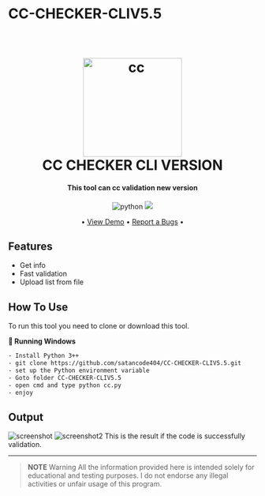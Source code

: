 # CC-CHECKER-CLIV5.5


<h1 align="center">
  <br>
  <a href="http://www.darkxcode.site"><img src="https://raw.githubusercontent.com/satancode404/CC-CHECKER-CLIV5.5/master/img/cc.png" alt="cc" width="200"></a>
  <br>
  CC CHECKER CLI VERSION
  <br>
</h1>

<h4 align="center">This tool can cc validation new version</h4>

<p align="center">
  <img src="https://img.shields.io/badge/Language-Python-purple.svg?logo=python&logoColor=white"
         alt="python">
  <img src="https://img.shields.io/badge/DARKXCODE-Team-black.svg?logoColor=white">
</p>

<p align="center">
 • <a href="https://api.darkxcode.site/checker/CC-CHECKERV5.5/index.html">View Demo</a> •
  <a href="https://instagram.com/darkxcode_">Report a Bugs</a> •
</p>

## Features

* Get info 
* Fast validation
* Upload list from file

## How To Use

To run this tool you need to clone or download this tool.

**🚀 Running Windows**

```bash
- Install Python 3++
- git clone https://github.com/satancode404/CC-CHECKER-CLIV5.5.git
- set up the Python environment variable
- Goto folder CC-CHECKER-CLIV5.5
- open cmd and type python cc.py
- enjoy
``` 

## Output

![screenshot](https://raw.githubusercontent.com/satancode404/CC-CHECKER-CLIV5.5/master/img/ress.png)
![screenshot2](https://raw.githubusercontent.com/satancode404/CC-CHECKER-CLIV5.5/master/img/ress2.png)
This is the result if the code is successfully validation.

---


> **NOTE**
> Warning All the information provided here is intended solely for educational and testing purposes. I do not endorse any illegal activities or unfair usage of this program.










